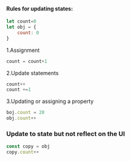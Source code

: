 #### Rules for updating states:
```javascript 
let count=0
let obj = {
    count: 0
}
```

1.Assignment
```javascript 
count = count+1
```

2.Update statements
```javascript 
count++
count +=1
```
3.Updating or assigning a property
```javascript 
boj.count = 20
obj.count++
```

### Update to state but not reflect on the UI
```javascript
const copy = obj
copy.count++
```